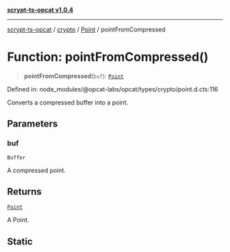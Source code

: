 [**scrypt-ts-opcat v1.0.4**](../../../../../README.md)

***

[scrypt-ts-opcat](../../../../../README.md) / [crypto](../../../README.md) / [Point](../README.md) / pointFromCompressed

# Function: pointFromCompressed()

> **pointFromCompressed**(`buf`): [`Point`](../../../classes/Point.md)

Defined in: node\_modules/@opcat-labs/opcat/types/crypto/point.d.cts:116

Converts a compressed buffer into a point.

## Parameters

### buf

`Buffer`

A compressed point.

## Returns

[`Point`](../../../classes/Point.md)

A Point.

## Static
